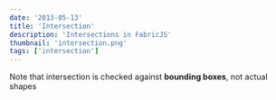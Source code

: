 ```yaml
---
date: '2013-05-13'
title: 'Intersection'
description: 'Intersections in FabricJS'
thumbnail: 'intersection.png'
tags: ['intersection']
---
```


<p>Note that intersection is checked against <b>bounding boxes</b>, not actual shapes</p>
<canvas id="canvas" width="500" height="500"></canvas>
